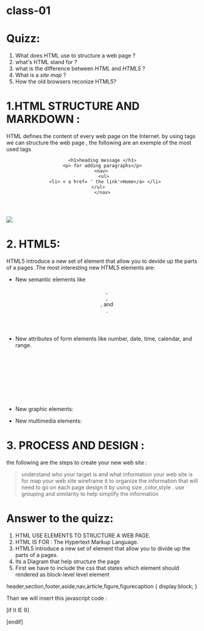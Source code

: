 # class-01

# Quizz:
1. What does HTML use to structure a web page ?
2. what's HTML stand for ?
3. what is the dIfference between *HTML* and *HTML5* ?
4. What is a *site map* ?
5. How the old browsers reconize HTML5?


# 1.HTML STRUCTURE AND MARKDOWN :
HTML defines the content of every web page on the Internet. by using tags we can structure the web page , the following are an exemple of the most used tags

<html>
  <head>
    <title> the titel of the web page </title>
  </head>
 <body>
 <header> 

    <h1>heading message </h1>
    <p> for adding paragraphs</p>
    <nav> 
     <ul>
      <li> < a href= ' the link'>Home</a> </li>
     </ul>    
    </nav>
 </header>
 <main>
   <img src='path to the picture' >
 </main>
 <footer> </footer>
</body>
</html>

# 2. HTML5:
HTML5 introduce a new set of element that allow you to devide up the parts of a pages .The most interesting new HTML5 elements are: 

- New semantic elements like <header>, <footer>, <article>, and <section>.

- New attributes of form elements like number, date, time, calendar, and range.

- New graphic elements: <svg> and <canvas>.

- New multimedia elements: <audio> and <video>.


# 3. PROCESS AND DESIGN :
the following are the steps to create your new web site :
> understand who your target is and what information your web site is for 
> map your web site 
> wireframe it to organize the information that will need to go on each page 
> design it by using size ,color,style . use grouping and similarity to help simplify the information 

# Answer to the quizz:
1. HTML USE ELEMENTS TO STRUCTURE A WEB PAGE.
2. HTML IS FOR : The Hypertext Markup Language.
3. HTML5 introduce a new set of element that allow you to divide up the parts of a pages.
4. Its a Diagram that help structure the page
5. First we have to include the css that states which element should rendered as block-level level element

header,section,footer,aside,nav,article,figure,figurecaption {
     display:block;
 }
 
Than we will insert this javascript code :

[if lt IE 9]
<script src="http://html5shiv.googlecode/snv/trunk/html5.js"></script>
[endif]
